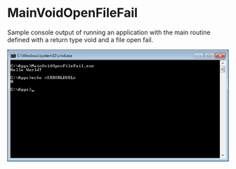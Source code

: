 MainVoidOpenFileFail
=============

Sample console output of running an application with the main routine defined with a return type void and a file open fail.

![Void Main Sample](https://github.com/dpcpp/MainVoidOpenFileFail/raw/gh-pages/img/mainvoidopenfilefail.png)
